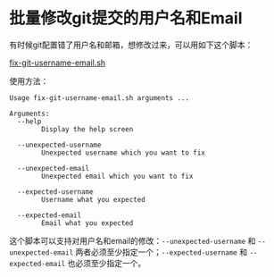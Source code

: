 # 批量修改git提交的用户名和Email

有时候git配置错了用户名和邮箱，想修改过来，可以用如下这个脚本：

[fix-git-username-email.sh](https://gist.github.com/wuliang142857/cd2a505273dedcd80677c9f7526bec54)

使用方法：

````
Usage fix-git-username-email.sh arguments ...
 
Arguments:
  --help
        Display the help screen
 
  --unexpected-username
        Unexpected username which you want to fix
 
  --unexpected-email
        Unexpected email which you want to fix
 
  --expected-username
        Username what you expected
 
  --expected-email
        Email what you expected
````

这个脚本可以支持对用户名和email的修改：`--unexpected-username` 和 `--unexpected-email` 两者必须至少指定一个；`--expected-username` 和 `--expected-email` 也必须至少指定一个。

